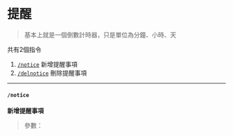 # 提醒
> 基本上就是一個倒數計時器，只是單位為分鐘、小時、天

共有2個指令  
1. [`/notice`](#notice) 新增提醒事項
2. [`/delnotice`]() 刪除提醒事項


---
#### `/notice`
**新增提醒事項**  

> 參數：  